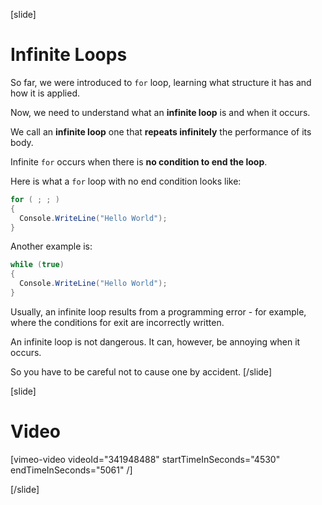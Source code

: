 [slide]
# Infinite Loops
So far, we were introduced to `for` loop, learning what structure it has and how it is applied. 

Now, we need to understand what an **infinite loop** is and when it occurs.

We call an **infinite loop** one that **repeats infinitely** the performance of its body. 

Infinite `for` occurs when there is **no condition to end the loop**.

Here is what a `for` loop with no end condition looks like:
```cs
for ( ; ; ) 
{
  Console.WriteLine("Hello World");
}
```
Another example is:
```cs
while (true) 
{
  Console.WriteLine("Hello World");
}
```

Usually, an infinite loop results from a programming error - for example, where the conditions for exit are incorrectly written. 

An infinite loop is not dangerous. It can, however, be annoying when it occurs.

So you have to be careful not to cause one by accident.
[/slide]

[slide]
# Video

[vimeo-video videoId="341948488" startTimeInSeconds="4530" endTimeInSeconds="5061" /]

[/slide]